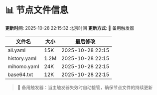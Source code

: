 # 📊 节点文件信息

**更新时间**: 2025-10-28 22:15:32 北京时间
**更新方式**: 🔄 备用触发器

| 文件名 | 大小 | 最后修改 |
|--------|------|----------|
| all.yaml | 15K | 2025-10-28 22:15 |
| history.yaml | 1.2M | 2025-10-28 22:15 |
| mihomo.yaml | 24K | 2025-10-28 22:15 |
| base64.txt | 12K | 2025-10-28 22:15 |

> 🔄 备用触发器：当主触发器失效时自动接管，确保节点文件的持续更新
